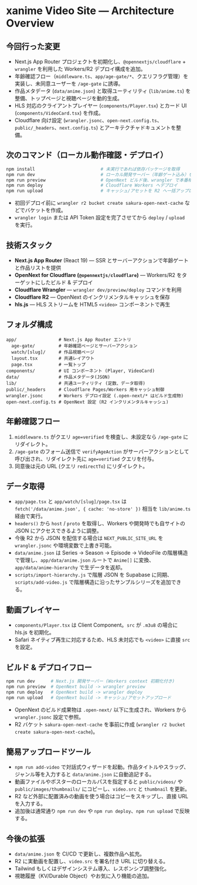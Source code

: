 # xanime Video Site — Architecture Overview

## 今回行った変更
- Next.js App Router プロジェクトを初期化し、`@opennextjs/cloudflare` + `wrangler` を利用した Workers/R2 デプロイ構成を追加。
- 年齢確認フロー（`middleware.ts`、`app/age-gate/*`、クエリフラグ管理）を実装し、未同意ユーザーを `/age-gate` に誘導。
- 作品メタデータ (`data/anime.json`) と取得ユーティリティ (`lib/anime.ts`) を整備、トップページと視聴ページを動的生成。
- HLS 対応のクライアントプレイヤー (`components/Player.tsx`) とカード UI (`components/VideoCard.tsx`) を作成。
- Cloudflare 向け設定 (`wrangler.jsonc`、`open-next.config.ts`、`public/_headers`、`next.config.ts`) とアーキテクチャドキュメントを整備。

## 次のコマンド（ローカル動作確認・デプロイ）
```bash
npm install                         # 未実行であれば依存パッケージを取得
npm run dev                         # ローカル開発サーバー（年齢ゲート込み）を起動
npm run preview                     # OpenNext ビルド後、wrangler で本番相当をローカル検証
npm run deploy                      # Cloudflare Workers へデプロイ
npm run upload                      # キャッシュ/アセットを R2 へ一括アップロード
```
- 初回デプロイ前に `wrangler r2 bucket create sakura-open-next-cache` などでバケットを作成。
- `wrangler login` または API Token 設定を完了させてから `deploy` / `upload` を実行。

## 技術スタック
- **Next.js App Router** (React 19) — SSR とサーバーアクションで年齢ゲートと作品リストを提供
- **OpenNext for Cloudflare (`@opennextjs/cloudflare`)** — Workers/R2 をターゲットにしたビルド & デプロイ
- **Cloudflare Wrangler** — `wrangler dev/preview/deploy` コマンドを利用
- **Cloudflare R2** — OpenNext のインクリメンタルキャッシュを保存
- **hls.js** — HLS ストリームを HTML5 `<video>` コンポーネントで再生

## フォルダ構成
```
app/                # Next.js App Router エントリ
  age-gate/         # 年齢確認ページとサーバーアクション
  watch/[slug]/     # 作品視聴ページ
  layout.tsx        # 共通レイアウト
  page.tsx          # 一覧トップ
components/         # UI コンポーネント (Player, VideoCard)
data/               # 作品メタデータ(JSON)
lib/                # 共通ユーティリティ (定数、データ取得)
public/_headers     # Cloudflare Pages/Workers 用キャッシュ制御
wrangler.jsonc      # Workers デプロイ設定 (.open-next/* はビルド生成物)
open-next.config.ts # OpenNext 設定 (R2 インクリメンタルキャッシュ)
```

## 年齢確認フロー
1. `middleware.ts` がクエリ `age=verified` を検査し、未設定なら `/age-gate` にリダイレクト。
2. `/age-gate` のフォーム送信で `verifyAgeAction` がサーバーアクションとして呼び出され、リダイレクト先に `age=verified` クエリを付与。
3. 同意後は元の URL (クエリ `redirectTo`) にリダイレクト。

## データ取得
- `app/page.tsx` と `app/watch/[slug]/page.tsx` は `fetch('/data/anime.json', { cache: 'no-store' })` 相当を `lib/anime.ts` 経由で実行。
- `headers()` から `host` / `proto` を取得し、Workers や開発時でも自サイトの JSON にアクセスできるように調整。
- 今後 R2 から JSON を配信する場合は `NEXT_PUBLIC_SITE_URL` を `wrangler.jsonc` や環境変数で上書き可能。
- `data/anime.json` は Series → Season → Episode → VideoFile の階層構造で管理し、`app/data/anime.json` ルートで `Anime[]` に変換、`app/data/anime-hierarchy` で生データを返却。
- `scripts/import-hierarchy.js` で階層 JSON を Supabase に同期、`scripts/add-video.js` で階層構造に沿ったサンプルシリーズを追加できる。

## 動画プレイヤー
- `components/Player.tsx` は Client Component。`src` が `.m3u8` の場合に hls.js を初期化。
- Safari ネイティブ再生に対応するため、HLS 未対応でも `<video>` に直接 `src` を設定。

## ビルド & デプロイフロー
```bash
npm run dev      # Next.js 開発サーバー (Workers context 初期化付き)
npm run preview  # OpenNext build -> wrangler preview
npm run deploy   # OpenNext build -> wrangler deploy
npm run upload   # OpenNext build -> キャッシュ/アセットアップロード
```
- OpenNext のビルド成果物は `.open-next/` 以下に生成され、Workers から `wrangler.jsonc` 設定で参照。
- R2 バケット `sakura-open-next-cache` を事前に作成 (`wrangler r2 bucket create sakura-open-next-cache`)。

## 簡易アップロードツール
- `npm run add-video` で対話式ウィザードを起動。作品タイトルやスラッグ、ジャンル等を入力すると `data/anime.json` に自動追記する。
- 動画ファイルやポスターのローカルパスを指定すると `public/videos/` や `public/images/thumbnails/` にコピーし、`video.src` と `thumbnail` を更新。
- R2 など外部に配置済みの動画を使う場合はコピーをスキップし、直接 URL を入力する。
- 追加後は通常通り `npm run dev` や `npm run deploy`、`npm run upload` で反映する。

## 今後の拡張
- `data/anime.json` を CI/CD で更新し、複数作品へ拡充。
- R2 に実動画を配置し、`video.src` を署名付き URL に切り替える。
- Tailwind もしくはデザインシステム導入、レスポンシブ調整強化。
- 視聴履歴（KV/Durable Object）やお気に入り機能の追加。
